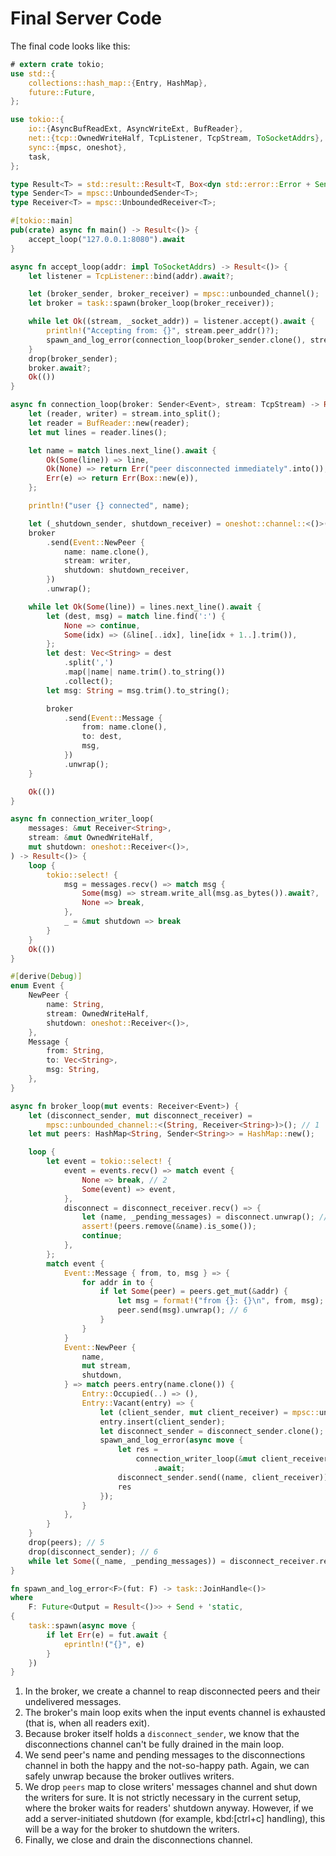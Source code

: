 # Final Server Code

The final code looks like this:

```rust
# extern crate tokio;
use std::{
    collections::hash_map::{Entry, HashMap},
    future::Future,
};

use tokio::{
    io::{AsyncBufReadExt, AsyncWriteExt, BufReader},
    net::{tcp::OwnedWriteHalf, TcpListener, TcpStream, ToSocketAddrs},
    sync::{mpsc, oneshot},
    task,
};

type Result<T> = std::result::Result<T, Box<dyn std::error::Error + Send + Sync>>;
type Sender<T> = mpsc::UnboundedSender<T>;
type Receiver<T> = mpsc::UnboundedReceiver<T>;

#[tokio::main]
pub(crate) async fn main() -> Result<()> {
    accept_loop("127.0.0.1:8080").await
}

async fn accept_loop(addr: impl ToSocketAddrs) -> Result<()> {
    let listener = TcpListener::bind(addr).await?;

    let (broker_sender, broker_receiver) = mpsc::unbounded_channel();
    let broker = task::spawn(broker_loop(broker_receiver));

    while let Ok((stream, _socket_addr)) = listener.accept().await {
        println!("Accepting from: {}", stream.peer_addr()?);
        spawn_and_log_error(connection_loop(broker_sender.clone(), stream));
    }
    drop(broker_sender);
    broker.await?;
    Ok(())
}

async fn connection_loop(broker: Sender<Event>, stream: TcpStream) -> Result<()> {
    let (reader, writer) = stream.into_split();
    let reader = BufReader::new(reader);
    let mut lines = reader.lines();

    let name = match lines.next_line().await {
        Ok(Some(line)) => line,
        Ok(None) => return Err("peer disconnected immediately".into()),
        Err(e) => return Err(Box::new(e)),
    };

    println!("user {} connected", name);

    let (_shutdown_sender, shutdown_receiver) = oneshot::channel::<()>();
    broker
        .send(Event::NewPeer {
            name: name.clone(),
            stream: writer,
            shutdown: shutdown_receiver,
        })
        .unwrap();

    while let Ok(Some(line)) = lines.next_line().await {
        let (dest, msg) = match line.find(':') {
            None => continue,
            Some(idx) => (&line[..idx], line[idx + 1..].trim()),
        };
        let dest: Vec<String> = dest
            .split(',')
            .map(|name| name.trim().to_string())
            .collect();
        let msg: String = msg.trim().to_string();

        broker
            .send(Event::Message {
                from: name.clone(),
                to: dest,
                msg,
            })
            .unwrap();
    }

    Ok(())
}

async fn connection_writer_loop(
    messages: &mut Receiver<String>,
    stream: &mut OwnedWriteHalf,
    mut shutdown: oneshot::Receiver<()>,
) -> Result<()> {
    loop {
        tokio::select! {
            msg = messages.recv() => match msg {
                Some(msg) => stream.write_all(msg.as_bytes()).await?,
                None => break,
            },
            _ = &mut shutdown => break
        }
    }
    Ok(())
}

#[derive(Debug)]
enum Event {
    NewPeer {
        name: String,
        stream: OwnedWriteHalf,
        shutdown: oneshot::Receiver<()>,
    },
    Message {
        from: String,
        to: Vec<String>,
        msg: String,
    },
}

async fn broker_loop(mut events: Receiver<Event>) {
    let (disconnect_sender, mut disconnect_receiver) =
        mpsc::unbounded_channel::<(String, Receiver<String>)>(); // 1
    let mut peers: HashMap<String, Sender<String>> = HashMap::new();

    loop {
        let event = tokio::select! {
            event = events.recv() => match event {
                None => break, // 2
                Some(event) => event,
            },
            disconnect = disconnect_receiver.recv() => {
                let (name, _pending_messages) = disconnect.unwrap(); // 3
                assert!(peers.remove(&name).is_some());
                continue;
            },
        };
        match event {
            Event::Message { from, to, msg } => {
                for addr in to {
                    if let Some(peer) = peers.get_mut(&addr) {
                        let msg = format!("from {}: {}\n", from, msg);
                        peer.send(msg).unwrap(); // 6
                    }
                }
            }
            Event::NewPeer {
                name,
                mut stream,
                shutdown,
            } => match peers.entry(name.clone()) {
                Entry::Occupied(..) => (),
                Entry::Vacant(entry) => {
                    let (client_sender, mut client_receiver) = mpsc::unbounded_channel();
                    entry.insert(client_sender);
                    let disconnect_sender = disconnect_sender.clone();
                    spawn_and_log_error(async move {
                        let res =
                            connection_writer_loop(&mut client_receiver, &mut stream, shutdown)
                                .await;
                        disconnect_sender.send((name, client_receiver)).unwrap(); // 4
                        res
                    });
                }
            },
        }
    }
    drop(peers); // 5
    drop(disconnect_sender); // 6
    while let Some((_name, _pending_messages)) = disconnect_receiver.recv().await {}
}

fn spawn_and_log_error<F>(fut: F) -> task::JoinHandle<()>
where
    F: Future<Output = Result<()>> + Send + 'static,
{
    task::spawn(async move {
        if let Err(e) = fut.await {
            eprintln!("{}", e)
        }
    })
}
```

1. In the broker, we create a channel to reap disconnected peers and their undelivered messages.
2. The broker's main loop exits when the input events channel is exhausted (that is, when all readers exit).
3. Because broker itself holds a `disconnect_sender`, we know that the disconnections channel can't be fully drained in the main loop.
4. We send peer's name and pending messages to the disconnections channel in both the happy and the not-so-happy path.
   Again, we can safely unwrap because the broker outlives writers.
5. We drop `peers` map to close writers' messages channel and shut down the writers for sure.
   It is not strictly necessary in the current setup, where the broker waits for readers' shutdown anyway.
   However, if we add a server-initiated shutdown (for example, kbd:[ctrl+c] handling), this will be a way for the broker to shutdown the writers.
6. Finally, we close and drain the disconnections channel.

